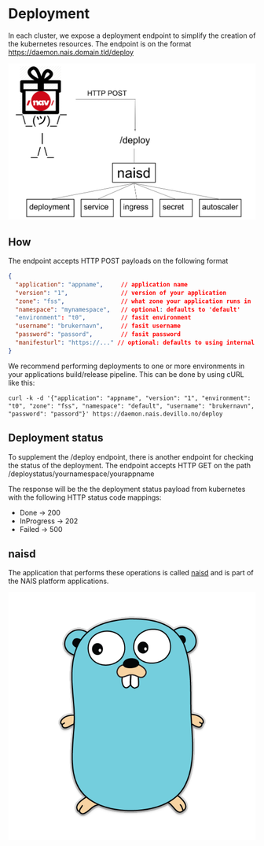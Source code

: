# Deployment

In each cluster, we expose a deployment endpoint to simplify the creation of the kubernetes resources.
The endpoint is on the format https://daemon.nais.domain.tld/deploy

![overview](/_media/naisd.png)


## How

The endpoint accepts HTTP POST payloads on the following format

```deployment.json
{
  "application": "appname",     // application name
  "version": "1",               // version of your application
  "zone": "fss",                // what zone your application runs in
  "namespace": "mynamespace",   // optional: defaults to 'default'
  "environment": "t0",          // fasit environment 
  "username": "brukernavn",     // fasit username
  "password": "passord",        // fasit password
  "manifesturl": "https://..." // optional: defaults to using internal nexus with groupid=nais, artifactid=<appname>, version=<version>, type=yaml
}
``` 

We recommend performing deployments to one or more environments in your applications build/release pipeline. This can be done by using cURL like this:

```
curl -k -d '{"application": "appname", "version": "1", "environment": "t0", "zone": "fss", "namespace": "default", "username": "brukernavn", "password": "passord"}' https://daemon.nais.devillo.no/deploy
```

## Deployment status
To supplement the /deploy endpoint, there is another endpoint for checking the status of the deployment. 
The endpoint accepts HTTP GET on the path /deploystatus/yournamespace/yourappname

The response will be the the deployment status payload from kubernetes with the following HTTP status code mappings:

* Done -> 200
* InProgress -> 202 
* Failed -> 500
 
## naisd

The application that performs these operations is called [naisd](https://github.com/nais/naisd) and is part of the NAIS platform applications.

![overview](/_media/gopher.png)
